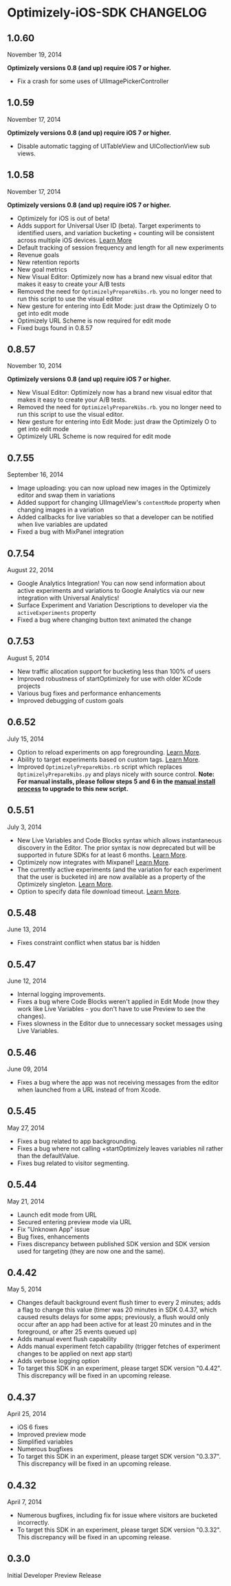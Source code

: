 # Optimizely-iOS-SDK CHANGELOG

## 1.0.60
November 19, 2014

**Optimizely versions 0.8 (and up) require iOS 7 or higher.**

- Fix a crash for some uses of UIImagePickerController

## 1.0.59
November 17, 2014

**Optimizely versions 0.8 (and up) require iOS 7 or higher.**

- Disable automatic tagging of UITableView and UICollectionView sub views.

## 1.0.58
November 17, 2014

**Optimizely versions 0.8 (and up) require iOS 7 or higher.**

- Optimizely for iOS is out of beta!
- Adds support for Universal User ID (beta). Target experiments to identified users, and variation bucketing + counting will be consistent across multiple iOS devices. [Learn More](http://developers.optimizely.com/ios/#uuid)
- Default tracking of session frequency and length for all new experiments
- Revenue goals 
- New retention reports
- New goal metrics 
- New Visual Editor: Optimizely now has a brand new visual editor that makes it easy to create your A/B tests
- Removed the need for `OptimizelyPrepareNibs.rb`. you no longer need to run this script to use the visual editor
- New gesture for entering into Edit Mode: just draw the Optimizely O to get into edit mode
- Optimizely URL Scheme is now required for edit mode
- Fixed bugs found in 0.8.57


## 0.8.57
November 10, 2014

**Optimizely versions 0.8 (and up) require iOS 7 or higher.**

- New Visual Editor: Optimizely now has a brand new visual editor that makes it easy to create your A/B tests.
- Removed the need for `OptimizelyPrepareNibs.rb`. you no longer need to run this script to use the visual editor.
- New gesture for entering into Edit Mode: just draw the Optimizely O to get into edit mode
- Optimizely URL Scheme is now required for edit mode

## 0.7.55
September 16, 2014

- Image uploading: you can now upload new images in the Optimizely editor and swap
  them in variations
- Added support for changing  UIImageView's `contentMode` property when changing
  images in a variation
- Added callbacks for live variables so that a developer can be notified when live
  variables are updated
- Fixed a bug with MixPanel integration

## 0.7.54
August 22, 2014

- Google Analytics Integration! You can now send information about active
  experiments and variations to Google Analytics via our new integration
  with Universal Analytics!
- Surface Experiment and Variation Descriptions to developer via the
   `activeExperiments` property
- Fixed a bug where changing button text animated the change

## 0.7.53
August 5, 2014

- New traffic allocation support for bucketing less than 100% of users
- Improved robustness of startOptimizely for use with older XCode projects
- Various bug fixes and performance enhancements
- Improved debugging of custom goals

## 0.6.52
July 15, 2014

- Option to reload experiments on app foregrounding. [Learn More](http://developers.optimizely.com/ios/help/html/Classes/Optimizely.html#//api/name/shouldReloadExperimentsOnForegrounding).
- Ability to target experiments based on custom tags. [Learn More](http://developers.optimizely.com/ios/#customtags).
- Improved `OptimizelyPrepareNibs.rb` script which replaces `OptimizelyPrepareNibs.py` and plays nicely with source control. **Note: For manual installs, please follow steps 5 and 6 in the [manual install process](http://developers.optimizely.com/ios/#manualinstall) to upgrade to this new script.**

## 0.5.51
July 3, 2014

- New Live Variables and Code Blocks syntax which allows instantaneous discovery in
  the Editor. The prior syntax is now deprecated but will be supported in future
  SDKs for at least 6 months. [Learn More](http://developers.optimizely.com/ios/#variables).
- Optimizely now integrates with Mixpanel! [Learn More](http://developers.optimizely.com/ios/help/html/Classes/Optimizely.html#//api/name/activateMixpanelIntegration).
- The currently active experiments (and the variation for each experiment
  that the user is bucketed in) are now available as a property of the
  Optimizely singleton. [Learn More](http://developers.optimizely.com/ios/help/html/Classes/Optimizely.html#//api/name/activeExperiments).
- Option to specify data file download timeout. [Learn More](http://developers.optimizely.com/ios/help/html/Classes/Optimizely.html#//api/name/networkTimeout).

## 0.5.48

June 13, 2014

- Fixes constraint conflict when status bar is hidden

## 0.5.47

June 12, 2014

- Internal logging improvements.
- Fixes a bug where Code Blocks weren't applied in Edit Mode 
  (now they work like Live Variables - you don't have to use 
  Preview to see the changes).
- Fixes slowness in the Editor due to unnecessary socket messages 
  using Live Variables.

## 0.5.46

June 09, 2014

- Fixes a bug where the app was not receiving messages from the editor when launched from a URL instead of from Xcode.

## 0.5.45

May 27, 2014

- Fixes a bug related to app backgrounding.
- Fixes a bug where not calling +startOptimizely leaves variables nil rather than the defaultValue.
- Fixes bug related to visitor segmenting.

## 0.5.44

May 21, 2014

- Launch edit mode from URL
- Secured entering preview mode via URL
- Fix "Unknown App" issue
- Bug fixes, enhancements
- Fixes discrepancy between published SDK version and SDK version used for targeting (they are now one and the same).

## 0.4.42

May 5, 2014

- Changes default background event flush timer to every 2 minutes; adds a flag to change this value (timer was 20 minutes in SDK 0.4.37, which caused results delays for some apps; previously, a flush would only occur after an app had been active for at least 20 minutes and in the foreground, or after 25 events queued up)
- Adds manual event flush capability
- Adds manual experiment fetch capability (trigger fetches of experiment changes to be applied on next app start)
- Adds verbose logging option
- To target this SDK in an experiment, please target SDK version "0.4.42". This discrepancy will be fixed in an upcoming release.

## 0.4.37

April 25, 2014

- iOS 6 fixes
- Improved preview mode
- Simplified variables
- Numerous bugfixes
- To target this SDK in an experiment, please target SDK version "0.3.37". This discrepancy will be fixed in an upcoming release.

## 0.4.32

April 7, 2014

- Numerous bugfixes, including fix for issue where visitors are bucketed incorrectly.
- To target this SDK in an experiment, please target SDK version "0.3.32". This discrepancy will be fixed in an upcoming release.

## 0.3.0

Initial Developer Preview Release
